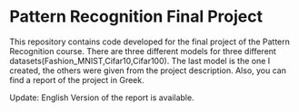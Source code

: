 # Pattern Recognition Final Project
This repository contains code developed for the final project of the Pattern Recognition course. 
There are three different models for three different datasets(Fashion_MNIST,Cifar10,Cifar100).
The last model is the one I created, the others were given from the project description.
Also, you can find a report of the project in Greek.

Update: English Version of the report is available.
